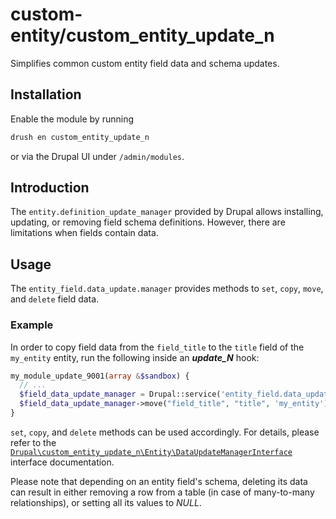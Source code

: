 # custom-entity/custom_entity_update_n
Simplifies common custom entity field data and schema updates.

## Installation
Enable the module by running
```sh
drush en custom_entity_update_n
```
or via the Drupal UI under ```/admin/modules```.

## Introduction
The ```entity.definition_update_manager``` provided by Drupal allows installing, updating, or removing field schema definitions. However, there are limitations when fields contain data.

## Usage
The ```entity_field.data_update.manager``` provides methods to ```set```, ```copy```, ```move```, and ```delete``` field data.

### Example
In order to copy field data from the ```field_title``` to the ```title``` field of the ```my_entity``` entity, run the following inside an **_update_N_** hook:
```php
my_module_update_9001(array &$sandbox) {
  // ...
  $field_data_update_manager = Drupal::service('entity_field.data_update.manager');
  $field_data_update_manager->move("field_title", "title", 'my_entity');
}
```

```set```, ```copy```, and ```delete``` methods can be used accordingly. For details, please refer to the [```Drupal\custom_entity_update_n\Entity\DataUpdateManagerInterface```](src/Entity/DataUpdateManagerInterface.php) interface documentation.

Please note that depending on an entity field's schema, deleting its data can result in either removing a row from a table (in case of many-to-many relationships), or setting all its values to _NULL_.
